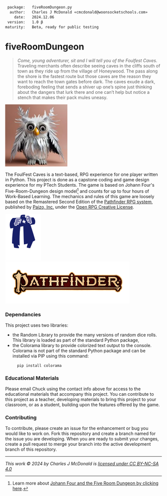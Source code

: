      package:   fiveRoomDungeon.py
      author:   Charles J McDonald «cmcdonald@woonsocketschools.com»
        date:   2024.12.06
     version:   1.0 β
    maturity:   Beta, ready for public testing

# fiveRoomDungeon

> _Come, young adventurer, sit and I will tell you of the Foulfest Caves._ \
Traveling merchants often describe seeing caves in the cliffs south of town as they ride up from the village of
Honeywood. The pass along the shore is the fastest route but those caves are the reason they want to reach the town
gates before dark. The caves exude a dark, foreboding feeling that sends a shiver up one’s spine just thinking about
the dangers that lurk there and one can’t help but notice a stench that makes their pack mules uneasy.

![Foulfur](/assets/owlbearStuffed.jpg)

The FoulFest Caves is a text-based, RPG experience for one player written in Python. This project is done as a capstone
coding and game design experience for my PTech Students. The game is based on Johann Four's Five-Room-Dungeon design
model[^1] and counts for up to four hours of Work-Based Learning. The mechanics and rules of this game are loosely
based on the Remastered Second Edition of the [Pathfinder RPG system](https://paizo.com/pathfinder/beginnerbox),
published by [Paizo, Inc.](https://paizo.com) under the [Open RPG Creative License](https://paizo.com/orclicense).

![Paizo, Inc](/assets/paizo.png)
![Pathfinder Role Playing Game](/assets/2E-Logo150.png)

### Dependancies
This project uses two libraries:
- the Random Library to provide the many versions of random dice rolls. This library is loaded as part of the standard
    Python package,
- the Colorama library to provide colorized text output to the console. Colorama is not part of the standard Python
  package and can be installed via PIP using this command:
    ```
      pip install colorama
    ```

### Educational Materials
Please email Chuck using the contact info above for access to the educational materials that accompany this project.
You can contribute to this project as a teacher, developing materials to bring this project to your classroom, or as
a student, building upon the features offered by the game.

### Contributing
To contribute, please create an issue for the enhancement or bug you would like to work on. Fork this repository
and create a branch named for the issue you are developing. When you are ready to submit your changes, create a pull
request to merge your branch into the active development branch of this repository.

[^1]: Learn more about [Johann Four and the Five Room Dungeon by clicking here](https://www.roleplayingtips.com/5-room-dungeons/).

---
_This work © 2024 by Charles J McDonald is [licensed under CC BY-NC-SA 4.0](https://github.com/cjmcdonald42/fiveRoomDungeon/blob/main/docs/LICENSE.md)_
